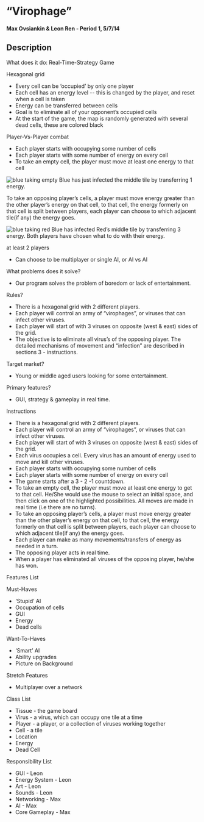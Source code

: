 # “Virophage”
#### Max Ovsiankin & Leon Ren - Period 1, 5/7/14

## Description

What does it do: Real-Time-Strategy Game

Hexagonal grid
- Every cell can be ‘occupied’ by only one player
- Each cell has an energy level -- this is changed by the player, and reset when a cell is taken
- Energy can be transferred between cells
- Goal is to eliminate all of your opponent’s occupied cells
- At the start of the game, the map is randomly generated with several dead cells, these are colored black

Player-Vs-Player combat
- Each player starts with occupying some number of cells
- Each player starts with some number of energy on every cell
- To take an empty cell, the player must move at least one energy to that cell

![blue taking empty](http://i.imgur.com/lvKi9af.png)
Blue has just infected the middle tile by transferring 1 energy.

To take an opposing player’s cells, a player must move energy greater than the other player’s energy on that cell,
to that cell, the energy formerly on that cell is split between players,
each player can choose to which adjacent tile(if any) the energy goes.

![blue taking red](http://i.imgur.com/eAWatlg.png)
Blue has infected Red’s middle tile by transferring 3 energy. Both players have chosen what to do with their energy.

at least 2 players
- Can choose to be multiplayer or single AI, or AI vs AI

What problems does it solve?
- Our program solves the problem of boredom or lack of entertainment.

Rules?
- There is a hexagonal grid with 2 different players.
- Each player will control an army of “virophages”, or viruses that can infect other viruses.
- Each player will start of with 3 viruses on opposite (west & east) sides of the grid.
- The objective is to eliminate all virus’s of the opposing player.
The detailed mechanisms of movement and “infection” are described in sections 3 - instructions.

Target market?
- Young or middle aged users looking for some entertainment.

Primary features?
- GUI, strategy & gameplay in real time.

Instructions
- There is a hexagonal grid with 2 different players.
- Each player will control an army of “virophages”, or viruses that can infect other viruses.
- Each player will start of with 3 viruses on opposite (west & east) sides of the grid.
- Each virus occupies a cell. Every virus has an amount of energy used to move and kill other viruses.
- Each player starts with occupying some number of cells
- Each player starts with some number of energy on every cell
- The game starts after a 3 - 2 -1 countdown.
- To take an empty cell, the player must move at least one energy to get to that cell. He/She would use the mouse to select an initial space, and then click on one of the highlighted possibilities. All moves are made in real time (i.e there are no turns).
- To take an opposing player’s cells, a player must move energy greater than the other player’s energy on that cell, to that cell, the energy formerly on that cell is split between players, each player can choose to which adjacent tile(if any) the energy goes.
- Each player can make as many movements/transfers of energy as needed in a turn.
- The opposing player acts in real time.
- When a player has eliminated all viruses of the opposing player, he/she has won.

Features List

Must-Haves
- ‘Stupid’ AI
- Occupation of cells
- GUI
- Energy
- Dead cells

Want-To-Haves
- ‘Smart’ AI
- Ability upgrades
- Picture on Background

Stretch Features
- Multiplayer over a network

Class List
- Tissue - the game board
- Virus - a virus, which can occupy one tile at a time
- Player - a player, or a collection of viruses working together
- Cell - a tile
- Location
- Energy
- Dead Cell

Responsibility List 
- GUI - Leon
- Energy System - Leon
- Art - Leon
- Sounds - Leon
- Networking - Max
- AI - Max
- Core Gameplay - Max
